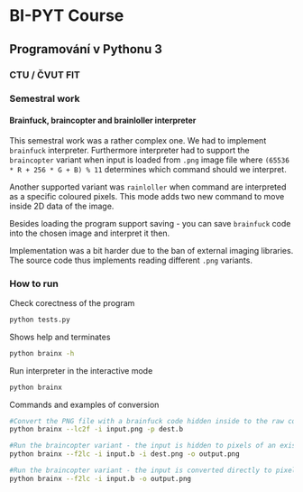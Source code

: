 # BI-PYT Course
## Programování v Pythonu 3
### CTU / ČVUT FIT

### Semestral work
#### Brainfuck, braincopter and brainloller interpreter
This semestral work was a rather complex one. We had to implement `brainfuck` interpreter. Furthermore interpreter had to support the `braincopter` variant when input is loaded from `.png` image file where `(65536 * R + 256 * G + B) % 11` determines which command should we interpret.

Another supported variant was `rainloller` when command are interpreted as a specific coloured pixels. This mode adds two new command to move inside 2D data of the image. 

Besides loading the program support saving - you can save `brainfuck` code into the chosen image and interpret it then.

Implementation was a bit harder due to the ban of external imaging libraries. The source code thus implements reading different `.png` variants. 

### How to run
Check corectness of the program
```bash
python tests.py
```
Shows help and terminates
```bash
python brainx -h
```
Run interpreter in the interactive mode
```bash
python brainx
```

Commands and examples of conversion
```bash
#Convert the PNG file with a brainfuck code hidden inside to the raw code
python brainx --lc2f -i input.png -p dest.b

#Run the braincopter variant - the input is hidden to pixels of an existing image 
python brainx --f2lc -i input.b -i dest.png -o output.png

#Run the braincopter variant - the input is converted directly to pixels of a new image
python brainx --f2lc -i input.b -o output.png

```
